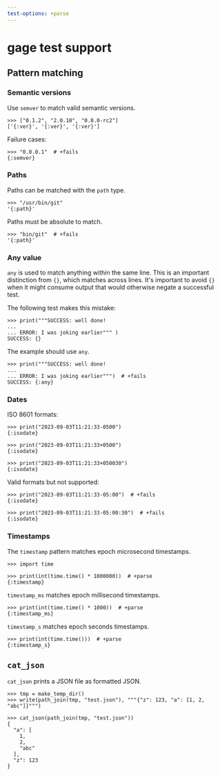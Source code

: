 ```yaml
---
test-options: +parse
---
```


# gage test support

## Pattern matching

### Semantic versions

Use `semver` to match valid semantic versions.

    >>> ["0.1.2", "2.0.10", "0.0.0-rc2"]
    ['{:ver}', '{:ver}', '{:ver}']

Failure cases:

    >>> "0.0.0.1"  # +fails
    {:semver}

### Paths

Paths can be matched with the `path` type.

    >>> "/usr/bin/git"
    '{:path}'

Paths must be absolute to match.

    >>> "bin/git"  # +fails
    '{:path}'

### Any value

`any` is used to match anything within the same line. This is an
important distinction from `{}`, which matches across lines. It's
important to avoid `{}` when it might consume output that would
otherwise negate a successful test.

The following test makes this mistake:

    >>> print("""SUCCESS: well done!
    ...
    ... ERROR: I was joking earlier""" )
    SUCCESS: {}

The example should use `any`.

    >>> print("""SUCCESS: well done!
    ...
    ... ERROR: I was joking earlier""")  # +fails
    SUCCESS: {:any}

### Dates

ISO 8601 formats:

    >>> print("2023-09-03T11:21:33-0500")
    {:isodate}

    >>> print("2023-09-03T11:21:33+0500")
    {:isodate}

    >>> print("2023-09-03T11:21:33+050030")
    {:isodate}

Valid formats but not supported:

    >>> print("2023-09-03T11:21:33-05:00")  # +fails
    {:isodate}

    >>> print("2023-09-03T11:21:33-05:00:30")  # +fails
    {:isodate}

### Timestamps

The `timestamp` pattern matches epoch microsecond timestamps.

    >>> import time

    >>> print(int(time.time() * 1000000))  # +parse
    {:timestamp}

`timestamp_ms` matches epoch millisecond timestamps.

    >>> print(int(time.time() * 1000))  # +parse
    {:timestamp_ms}

`timestamp_s` matches epoch seconds timestamps.

    >>> print(int(time.time()))  # +parse
    {:timestamp_s}

## `cat_json`

`cat_json` prints a JSON file as formatted JSON.

    >>> tmp = make_temp_dir()
    >>> write(path_join(tmp, "test.json"), """{"z": 123, "a": [1, 2, "abc"]}""")

    >>> cat_json(path_join(tmp, "test.json"))
    {
      "a": [
        1,
        2,
        "abc"
      ],
      "z": 123
    }
